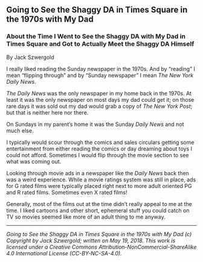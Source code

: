 ## Going to See the Shaggy DA in Times Square in the 1970s with My Dad
### About the Time I Went to See the Shaggy DA with My Dad in Times Square and Got to Actually Meet the Shaggy DA Himself

By Jack Szwergold

I really liked reading the Sunday newspaper in the 1970s. And by “reading” I mean “flipping through” and by “Sunday newspaper” I mean *The New York Daily News*.

*The Daily News* was the only newspaper in my home back in the 1970s. At least it was the only newspaper on most days my dad could get it; on those rare days it was sold out my dad would grab a copy of *The New York Post*; but that is neither here nor there.

On Sundays in my parent’s home it was the Sunday *Daily News* and not much else.

I typically would scour through the comics and sales circulars getting some entertainment from either reading the comics or day dreaming about toys I could not afford. Sometimes I would flip through the movie section to see what was coming out.

Looking through movie ads in a newspaper like the *Daily News* back then was a weird experience. While a movie ratings system was still in place, ads for G rated films were typically placed right next to more adult oriented PG and R rated films. Sometimes even X rated films!

Generally, most of the films out at the time didn’t really appeal to me at the time. I liked cartoons and other short, ephemeral stuff you could catch on TV so movies seemed like more of an adult thing to me anyway.

***

*Going to See the Shaggy DA in Times Square in the 1970s with My Dad (c) Copyright by Jack Szwergold; written on May 19, 2018. This work is licensed under a Creative Commons Attribution-NonCommercial-ShareAlike 4.0 International License (CC-BY-NC-SA-4.0).*